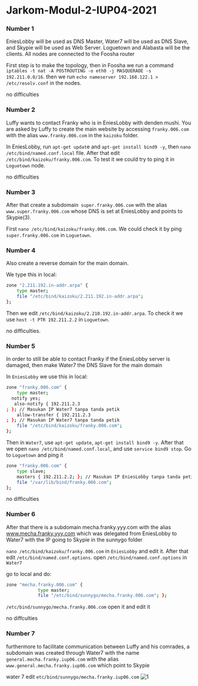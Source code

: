 # Jarkom-Modul-2-IUP04-2021

### **Number 1**

EniesLobby will be used as DNS Master, Water7 will be used as DNS Slave, and Skypie will be used as Web Server. Loguetown and Alabasta will be the clients. All nodes are connected to the Foosha router <br>

First step is to make the topology, then in Foosha we run a command `iptables -t nat -A POSTROUTING -o eth0 -j MASQUERADE -s 192.211.0.0/16`. then we run `echo nameserver 192.168.122.1 > /etc/resolv.conf` in the nodes. <br>

no difficulties <br>


### **Number 2**

Luffy wants to contact Franky who is in EniesLobby with denden mushi. You are asked by Luffy to create the main website by accessing `franky.006.com` with the alias `www.franky.006.com` in the `kaizoku` folder. <br>

In EniesLobby, run `apt-get updat`e and `apt-get install bind9 -y`, then `nano /etc/bind/named.conf.local` file. After that edit `/etc/bind/kaizoku/franky.006.com`. To test it we could try to ping it in `Loguetown` node. <br>

no difficulties <br>

### **Number 3**

After that create a subdomain` super.franky.006.com` with the alias` www.super.franky.006.com` whose DNS is set at EniesLobby and points to Skypie(3). <br>

First `nano /etc/bind/kaizoku/franky.006.com`. We could check it by ping `super.franky.006.com` in `Loguetown`.

### **Number 4**

Also create a reverse domain for the main domain. <br>

We type this in local: <br>
```bash
zone "2.211.192.in-addr.arpa" {
    type master;
    file "/etc/bind/kaizoku/2.211.192.in-addr.arpa";
};
```
Then we edit `/etc/bind/kaizoku/2.210.192.in-addr.arpa`. To check it we use `host -t PTR 192.211.2.2` in `Loguetown`. <br>

no difficulties. <br>

### **Number 5**

In order to still be able to contact Franky if the EniesLobby server is damaged, then make Water7 the DNS Slave for the main domain <br>

In `EniesLobby` we use this in local: <br>
```bash
zone "franky.006.com" {
    type master;
  notify yes;
   also-notify { 192.211.2.3
; }; // Masukan IP Water7 tanpa tanda petik
    allow-transfer { 192.211.2.3
; }; // Masukan IP Water7 tanpa tanda petik
    file "/etc/bind/kaizoku/franky.006.com";
};
```
Then in `Water7`, use `apt-get update`, `apt-get install bind9 -y`. After that we open `nano /etc/bind/named.conf.local`, and use `service bind9 stop`. Go to `Loguetown` and ping it <br>
```bash
zone "franky.006.com" {
    type slave;
    masters { 192.211.2.2; }; // Masukan IP EniesLobby tanpa tanda petik
    file "/var/lib/bind/franky.006.com";
};
```
no difficulties

### **Number 6**

After that there is a subdomain mecha.franky.yyy.com with the alias www.mecha.franky.yyy.com which was delegated from EniesLobby to Water7 with the IP going to Skypie in the sunnygo folder <br>

`nano /etc/bind/kaizoku/franky.006.com` in `EniesLobby` and edit it. After that edit `/etc/bind/named.conf.options`. open `/etc/bind/named.conf.options` in `Water7` <br>

go to local and do: <br>
```bash
zone "mecha.franky.006.com" {
            type master;
            file "/etc/bind/sunnygo/mecha.franky.006.com"; };
```
`/etc/bind/sunnygo/mecha.franky.006.com` open it and edit it <br>

no diffculties <br>

### **Number 7**

furthermore to facilitate communication between Luffy and his comrades, a subdomain was created through Water7 with the name <br>
`general.mecha.franky.iup06.com` with the alias `www.general.mecha.franky.iup06.com` which point to Skypie <br>

water 7 edit `etc/bind/sunnygo/mecha.franky.iup06.com`
![1](https://user-images.githubusercontent.com/74299958/139528596-1caa4b62-969a-45d6-8b16-b5080cb5b850.jpg)








